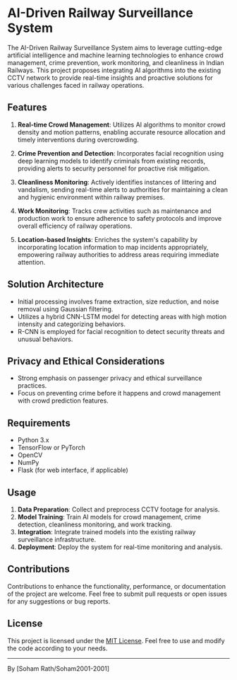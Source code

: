 # AI-Driven Railway Surveillance System

The AI-Driven Railway Surveillance System aims to leverage cutting-edge artificial intelligence and machine learning technologies to enhance crowd management, crime prevention, work monitoring, and cleanliness in Indian Railways. This project proposes integrating AI algorithms into the existing CCTV network to provide real-time insights and proactive solutions for various challenges faced in railway operations.

## Features

1. **Real-time Crowd Management**: Utilizes AI algorithms to monitor crowd density and motion patterns, enabling accurate resource allocation and timely interventions during overcrowding.

2. **Crime Prevention and Detection**: Incorporates facial recognition using deep learning models to identify criminals from existing records, providing alerts to security personnel for proactive risk mitigation.

3. **Cleanliness Monitoring**: Actively identifies instances of littering and vandalism, sending real-time alerts to authorities for maintaining a clean and hygienic environment within railway premises.

4. **Work Monitoring**: Tracks crew activities such as maintenance and production work to ensure adherence to safety protocols and improve overall efficiency of railway operations.

5. **Location-based Insights**: Enriches the system's capability by incorporating location information to map incidents appropriately, empowering railway authorities to address areas requiring immediate attention.

## Solution Architecture

- Initial processing involves frame extraction, size reduction, and noise removal using Gaussian filtering.
- Utilizes a hybrid CNN-LSTM model for detecting areas with high motion intensity and categorizing behaviors.
- R-CNN is employed for facial recognition to detect security threats and unusual behaviors.

## Privacy and Ethical Considerations

- Strong emphasis on passenger privacy and ethical surveillance practices.
- Focus on preventing crime before it happens and crowd management with crowd prediction features.

## Requirements

- Python 3.x
- TensorFlow or PyTorch
- OpenCV
- NumPy
- Flask (for web interface, if applicable)

## Usage

1. **Data Preparation**: Collect and preprocess CCTV footage for analysis.
2. **Model Training**: Train AI models for crowd management, crime detection, cleanliness monitoring, and work tracking.
3. **Integration**: Integrate trained models into the existing railway surveillance infrastructure.
4. **Deployment**: Deploy the system for real-time monitoring and analysis.

## Contributions

Contributions to enhance the functionality, performance, or documentation of the project are welcome. Feel free to submit pull requests or open issues for any suggestions or bug reports.

## License

This project is licensed under the [MIT License](LICENSE). Feel free to use and modify the code according to your needs.

---
By [Soham Rath/Soham2001-2001]

